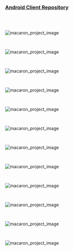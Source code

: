 ### [Android Client Repository](https://github.com/zoe0-0/Macaron-Android-Client)

<br>

<br>

![macaron_project_image](https://raw.githubusercontent.com/zoe0-0/mypages/master/img/portfolio/pj6/0.jpeg)

<br>

![macaron_project_image](https://raw.githubusercontent.com/zoe0-0/mypages/master/img/portfolio/pj6/1.jpeg)

<br>

![macaron_project_image](https://raw.githubusercontent.com/zoe0-0/mypages/master/img/portfolio/pj6/2.jpeg)

<br>

![macaron_project_image](https://raw.githubusercontent.com/zoe0-0/mypages/master/img/portfolio/pj6/3.jpeg)

<br>

![macaron_project_image](https://raw.githubusercontent.com/zoe0-0/mypages/master/img/portfolio/pj6/4.jpeg)

<br>

![macaron_project_image](https://raw.githubusercontent.com/zoe0-0/mypages/master/img/portfolio/pj6/5.jpeg)

<br>

![macaron_project_image](https://raw.githubusercontent.com/zoe0-0/mypages/master/img/portfolio/pj6/6.jpeg)

<br>

![macaron_project_image](https://raw.githubusercontent.com/zoe0-0/mypages/master/img/portfolio/pj6/7.jpeg)

<br>

![macaron_project_image](https://raw.githubusercontent.com/zoe0-0/mypages/master/img/portfolio/pj6/8.jpeg)

<br>

![macaron_project_image](https://raw.githubusercontent.com/zoe0-0/mypages/master/img/portfolio/pj6/9.jpeg)

<br>

![macaron_project_image](https://raw.githubusercontent.com/zoe0-0/mypages/master/img/portfolio/pj6/10.jpeg)

<br>

![macaron_project_image](https://raw.githubusercontent.com/zoe0-0/mypages/master/img/portfolio/pj6/11.jpeg)